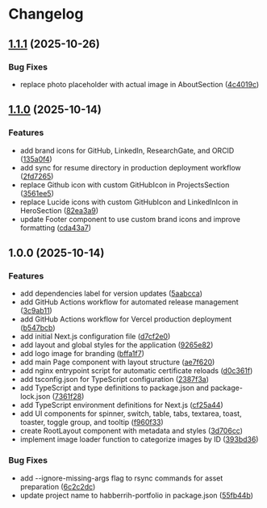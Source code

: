 # Changelog

## [1.1.1](https://github.com/habberrih/portfolio/compare/v1.1.0...v1.1.1) (2025-10-26)


### Bug Fixes

* replace photo placeholder with actual image in AboutSection ([4c4019c](https://github.com/habberrih/portfolio/commit/4c4019c162163b9e50d134b2232f79af936963af))

## [1.1.0](https://github.com/habberrih/portfolio/compare/v1.0.0...v1.1.0) (2025-10-14)


### Features

* add brand icons for GitHub, LinkedIn, ResearchGate, and ORCID ([135a0f4](https://github.com/habberrih/portfolio/commit/135a0f4103d455b3cf509d00a222ae25485c10a9))
* add sync for resume directory in production deployment workflow ([2fd7265](https://github.com/habberrih/portfolio/commit/2fd726590a2823f647b5ff97f0aca9fd3c59d569))
* replace Github icon with custom GitHubIcon in ProjectsSection ([3561ee5](https://github.com/habberrih/portfolio/commit/3561ee50ac9eb57842e15f6583945e6bf7716d32))
* replace Lucide icons with custom GitHubIcon and LinkedInIcon in HeroSection ([82ea3a9](https://github.com/habberrih/portfolio/commit/82ea3a9b02fe3c4ed5fd789c92cc46bb6514dbed))
* update Footer component to use custom brand icons and improve formatting ([cda43a7](https://github.com/habberrih/portfolio/commit/cda43a7656a82980dbbe2bdef61b5fb1c1d4ebbe))

## 1.0.0 (2025-10-14)


### Features

* add dependencies label for version updates ([5aabcca](https://github.com/habberrih/portfolio/commit/5aabcca004923d0b7f2c692b512b45833f72a523))
* add GitHub Actions workflow for automated release management ([3c9ab11](https://github.com/habberrih/portfolio/commit/3c9ab1196d126591f78f7614480cf6a1d5dbdd0c))
* add GitHub Actions workflow for Vercel production deployment ([b547bcb](https://github.com/habberrih/portfolio/commit/b547bcbf34e69c9f1757b7c5e64b0dfefcb4f99a))
* add initial Next.js configuration file ([d7cf2e0](https://github.com/habberrih/portfolio/commit/d7cf2e04492fc457d826d7301953d5c862517881))
* add layout and global styles for the application ([9265e82](https://github.com/habberrih/portfolio/commit/9265e820ae32bb18a8a93aec663403a95e56ff25))
* add logo image for branding ([bffa1f7](https://github.com/habberrih/portfolio/commit/bffa1f7a0c9c813e1b00c8319d43f838bf84b89e))
* add main Page component with layout structure ([ae7f620](https://github.com/habberrih/portfolio/commit/ae7f620967b145dd76598580f2e422991c1d9f6b))
* add nginx entrypoint script for automatic certificate reloads ([d0c361f](https://github.com/habberrih/portfolio/commit/d0c361f458679490f9f2145c15b5a9cc8cb4ff7d))
* add tsconfig.json for TypeScript configuration ([2387f3a](https://github.com/habberrih/portfolio/commit/2387f3ae7d12b9f295beedb8d597b0e3ac689070))
* add TypeScript and type definitions to package.json and package-lock.json ([7361f28](https://github.com/habberrih/portfolio/commit/7361f28af5fd9429a2b222f5310a9c58895d2b3e))
* add TypeScript environment definitions for Next.js ([cf25a44](https://github.com/habberrih/portfolio/commit/cf25a44c654882f400b18bc3664012a217bc58ff))
* add UI components for spinner, switch, table, tabs, textarea, toast, toaster, toggle group, and tooltip ([f960f33](https://github.com/habberrih/portfolio/commit/f960f336ffcc23dedfeaedb8f8560ac0471c90c4))
* create RootLayout component with metadata and styles ([3d706cc](https://github.com/habberrih/portfolio/commit/3d706cc4bc524c9a3478df6642107f5e137d7fe0))
* implement image loader function to categorize images by ID ([393bd36](https://github.com/habberrih/portfolio/commit/393bd36e683050eee11d872eafbb55e668d4622d))


### Bug Fixes

* add --ignore-missing-args flag to rsync commands for asset preparation ([6c2c2dc](https://github.com/habberrih/portfolio/commit/6c2c2dce0a432f6f8c09a1037a7ae16ac8f8c3fd))
* update project name to habberrih-portfolio in package.json ([55fb44b](https://github.com/habberrih/portfolio/commit/55fb44b600a21f170b156b31223e6a659ffe588c))
